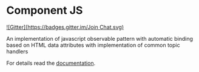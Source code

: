 Component JS
============
[![Gitter](https://badges.gitter.im/Join Chat.svg)](https://gitter.im/Appsco/component-js?utm_source=badge&utm_medium=badge&utm_campaign=pr-badge&utm_content=badge)

An implementation of javascript observable pattern with automatic binding based on HTML data attributes
with implementation of common topic handlers

For details read the [documentation](src/BWC/Component/JsBundle/Resources/doc/index.md).
